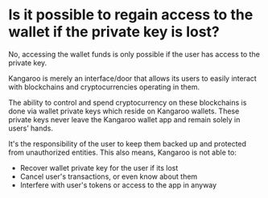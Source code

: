 # Is it possible to regain access to the wallet if the private key is lost?

No, accessing the wallet funds is only possible if the user has access to the private key.

Kangaroo is merely an interface/door that allows its users to easily interact with blockchains and cryptocurrencies operating in them.

The ability to control and spend cryptocurrency on these blockchains is done via wallet private keys which reside on Kangaroo wallets. These private keys never leave the Kangaroo wallet app and remain solely in users’ hands.

It's the responsibility of the user to keep them backed up and protected from unauthorized entities. This also means, Kangaroo is not able to:

- Recover wallet private key for the user if its lost
- Cancel user's transactions, or even know about them
- Interfere with user's tokens or access to the app in anyway

